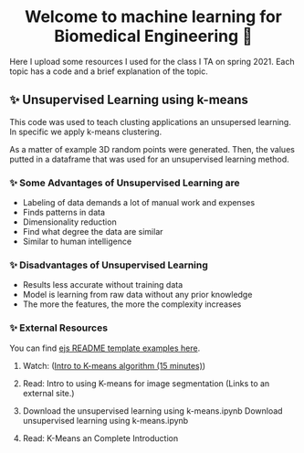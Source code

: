 <h1 align="center">Welcome to machine learning for Biomedical Engineering 👋</h1>

Here I upload some resources I used for the class I TA on spring 2021. Each topic has a code and a brief explanation of the topic.

## ✨ Unsupervised Learning using k-means

This code was used to teach clusting applications an unsupersed learning. In specific we apply k-means clustering. 

As a matter of example 3D random points were generated. Then, the values putted in a dataframe that was used for an unsupervised learning method.

### ✨ Some Advantages of Unsupervised Learning are

- Labeling of data demands a lot of manual work and expenses
- Finds patterns in data
- Dimensionality reduction
- Find what degree the data are similar
- Similar to human intelligence

### ✨ Disadvantages of Unsupervised Learning

- Results less accurate without training data
- Model is learning from raw data without any prior knowledge
- The more the features, the more the complexity increases

### ✨ External Resources

You can find [ejs README template examples here](https://github.com/kefranabg/readme-md-generator/tree/master/templates).

1. Watch: ([Intro to K-means algorithm (15 minutes)](https://www.youtube.com/watch?v=_S5tvagaQRU))

2. Read: Intro to using K-means for image segmentation (Links to an external site.)

3. Download the unsupervised learning using k-means.ipynb Download unsupervised learning using k-means.ipynb

4. Read: K-Means an Complete Introduction

